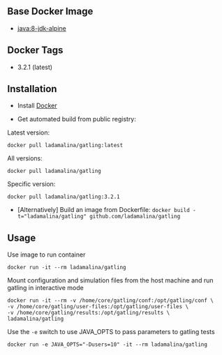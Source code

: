 ## Base Docker Image

* [java:8-jdk-alpine](https://registry.hub.docker.com/_/java/)

## Docker Tags

* 3.2.1 (latest)

## Installation

* Install [Docker](https://www.docker.com/)

* Get automated build from public registry:

Latest version:

`docker pull ladamalina/gatling:latest`

All versions:

`docker pull ladamalina/gatling`

Specific version:

`docker pull ladamalina/gatling:3.2.1`

* [Alternatively] Build an image from Dockerfile: `docker build -t="ladamalina/gatling" github.com/ladamalina/gatling`

## Usage

Use image to run container

```
docker run -it --rm ladamalina/gatling
```

Mount configuration and simulation files from the host machine and run gatling in interactive mode

```
docker run -it --rm -v /home/core/gatling/conf:/opt/gatling/conf \
-v /home/core/gatling/user-files:/opt/gatling/user-files \
-v /home/core/gatling/results:/opt/gatling/results \
ladamalina/gatling
```

Use the `-e` switch to use JAVA_OPTS to pass parameters to gatling tests

```
docker run -e JAVA_OPTS="-Dusers=10" -it --rm ladamalina/gatling
```
